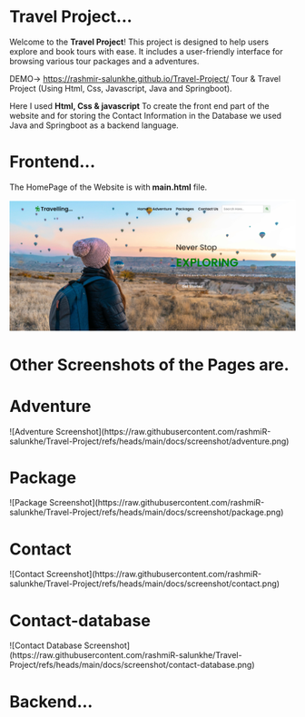 # Travel Project...

Welcome to the **Travel Project**! This project is designed to help users explore and book tours with ease. It includes a user-friendly interface for browsing various tour packages and a adventures.

DEMO-> https://rashmir-salunkhe.github.io/Travel-Project/  Tour & Travel Project (Using Html, Css, Javascript, Java and Springboot).

Here I used <b>Html, Css & javascript</b> To create the front end part of the website and for storing the Contact Information in the Database we used Java and Springboot as a backend language. 

# Frontend...
The HomePage of the Website is with<b> main.html</b> file.

![Homepage Screenshot](https://raw.githubusercontent.com/rashmiR-salunkhe/Travel-Project/refs/heads/main/docs/screenshot/home.png)

<h1><b>Other Screenshots of the Pages are.</b></h1>

<h1><b>Adventure</b></h1>
![Adventure Screenshot](https://raw.githubusercontent.com/rashmiR-salunkhe/Travel-Project/refs/heads/main/docs/screenshot/adventure.png)
<h1><b>Package</b></h1>
![Package Screenshot](https://raw.githubusercontent.com/rashmiR-salunkhe/Travel-Project/refs/heads/main/docs/screenshot/package.png)
<h1><b>Contact</b></h1>
![Contact Screenshot](https://raw.githubusercontent.com/rashmiR-salunkhe/Travel-Project/refs/heads/main/docs/screenshot/contact.png)
<h1><b>Contact-database</b></h1>
![Contact Database Screenshot](https://raw.githubusercontent.com/rashmiR-salunkhe/Travel-Project/refs/heads/main/docs/screenshot/contact-database.png)


# Backend...

